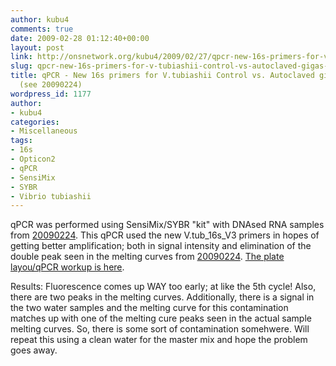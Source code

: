 ```yaml
---
author: kubu4
comments: true
date: 2009-02-28 01:12:40+00:00
layout: post
link: http://onsnetwork.org/kubu4/2009/02/27/qpcr-new-16s-primers-for-v-tubiashii-control-vs-autoclaved-gigas-samples-see-20090224/
slug: qpcr-new-16s-primers-for-v-tubiashii-control-vs-autoclaved-gigas-samples-see-20090224
title: qPCR - New 16s primers for V.tubiashii Control vs. Autoclaved gigas samples
  (see 20090224)
wordpress_id: 1177
author:
- kubu4
categories:
- Miscellaneous
tags:
- 16s
- Opticon2
- qPCR
- SensiMix
- SYBR
- Vibrio tubiashii
---
```


qPCR was performed using SensiMix/SYBR "kit" with DNAsed RNA samples from [20090224](/Sam%27s+Working+Notebook+Jan-May+2009#sjw20090224). This qPCR used the new V.tub_16s_V3 primers in hopes of getting better amplification; both in signal intensity and elimination of the double peak seen in the melting curves from [20090224](/Sam%27s+Working+Notebook+Jan-May+2009#sjw20090224). [The plate layou/qPCR workup is here](http://eagle.fish.washington.edu/Arabidopsis/Notebook%20Workup%20Files/20090227-1.jpg).

Results: Fluorescence comes up WAY too early; at like the 5th cycle! Also, there are two peaks in the melting curves. Additionally, there is a signal in the two water samples and the melting curve for this contamination matches up with one of the melting cure peaks seen in the actual sample melting curves. So, there is some sort of contamination somehwere. Will repeat this using a clean water for the master mix and hope the problem goes away.
